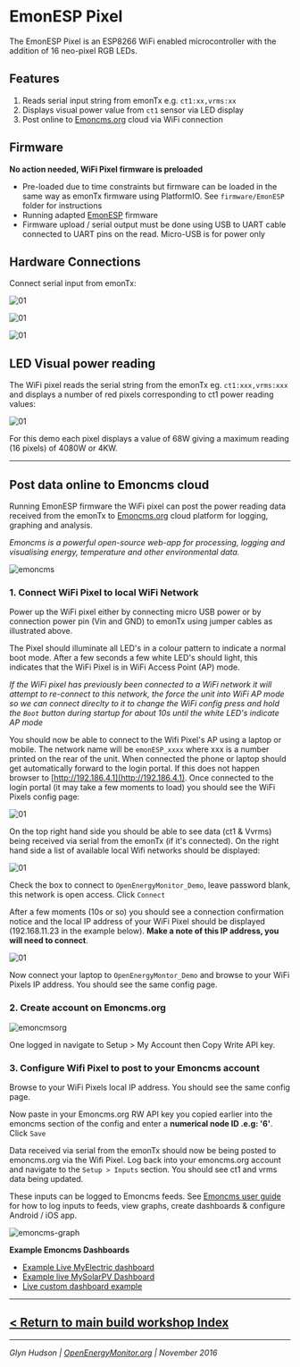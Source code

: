 # EmonESP Pixel

The EmonESP Pixel is an ESP8266 WiFi enabled microcontroller with the addition of 16 neo-pixel RGB LEDs.


## Features

1. Reads serial input string from emonTx e.g. `ct1:xx,vrms:xx`
2. Displays visual power value from `ct1` sensor via LED display
3. Post online to [Emoncms.org](https://emoncms.org) cloud via WiFi connection

## Firmware

**No action needed, WiFi Pixel firmware is preloaded**

- Pre-loaded due to time constraints but firmware can be loaded in the same way as emonTx firmware using PlatformIO. See `firmware/EmonESP` folder for instructions
- Running adapted [EmonESP](github.com/openenergymonitor/EmonESP) firmware
- Firmware upload / serial output must be done using USB to UART cable connected to UART pins on the read. Micro-USB is for power only

## Hardware Connections

Connect serial input from emonTx:

![01](images/build016.jpg)

![01](images/build017.jpg)

![01](images/build000.jpg)


## LED Visual power reading

The WiFi pixel reads the serial string from the emonTx eg. `ct1:xxx,vrms:xxx` and displays a number of red pixels corresponding to ct1 power reading values:

![01](images/build001.jpg)

For this demo each pixel displays a value of 68W giving a maximum reading (16 pixels) of 4080W or 4KW.

***

## Post data online to Emoncms cloud

Running EmonESP firmware the WiFi pixel can post the power reading data received from the emonTx to [Emoncms.org](https://emoncms.org) cloud platform for logging, graphing and analysis.

*Emoncms is a powerful open-source web-app for processing, logging and visualising energy, temperature and other environmental data.*

![emoncms](images/emoncms.png)

### 1. Connect WiFi Pixel to local WiFi Network

Power up the WiFi pixel either by connecting micro USB power or by connection power pin (Vin and GND) to emonTx using jumper cables as illustrated above.

The Pixel should illuminate all LED's in a colour pattern to indicate a normal boot mode. After a few seconds a few white LED's should light, this indicates that the WiFi Pixel is in WiFi Access Point (AP) mode.

*If the WiFi pixel has previously been connected to a WiFi network it will attempt to re-connect to this network, the force the unit into WiFi AP mode so we can connect direclty to it to change the WiFi config press and hold the `Boot` button during startup for about 10s until the white LED's indicate AP mode*

You should now be able to connect to the Wifi Pixel's AP using a laptop or mobile. The network name will be `emonESP_xxxx` where xxx is a number printed on the rear of the unit. When connected the phone or laptop should get automatically forward to the login portal. If this does not happen browser to [http://192.186.4.1](http://192.186.4.1). Once connected to the login portal (it may take a few moments to load) you should see the WiFi Pixels config page:

![01](firmware/EmonESP/docs/emonesp.png)

On the top right hand side you should be able to see data (ct1 & Vvrms) being received via serial from the emonTx (if it's connected). On the right hand side a list of available local Wifi networks should be displayed:

![01](images/wifi.png)

Check the box to connect to `OpenEnergyMonitor_Demo`, leave password blank, this network is open access. Click `Connect`

After a few moments (10s or so) you should see a connection confirmation notice and the local IP address of your WiFi Pixel should be displayed (192.168.11.23 in the example below). **Make a note of this IP address, you will need to connect**.

![01](images/wifi-connected.png)

Now connect your laptop to `OpenEnergyMontor_Demo` and browse to your WiFi Pixels IP address. You should see the same config page.

### 2. Create account on Emoncms.org

![emoncmsorg](images/emoncmsorg.png)

One logged in navigate to Setup > My Account then Copy Write API key.


### 3. Configure Wifi Pixel to post to your Emoncms account

Browse to your WiFi Pixels local IP address. You should see the same config page.

Now paste in your Emoncms.org RW API key you copied earlier into the emoncms section of the config and enter a **numerical node ID .e.g:  '6'**. Click `Save`

Data received via serial from the emonTx should now be being posted to emoncms.org via the Wifi Pixel. Log back into your emoncms.org account and navigate to the `Setup > Inputs` section. You should see ct1 and vrms data being updated.

These inputs can be logged to Emoncms feeds. See [Emoncms user guide](http://guide.openenergymonitor.org/setup/local/) for how to log inputs to feeds, view graphs, create dashboards & configure Android / iOS app.

![emoncms-graph](images/emoncms-graph.png)

**Example Emoncms Dashboards**

- [Example Live MyElectric dashboard](https://emoncms.org/app?readkey=c0c644bb3f86eab9e308668b5bef6b51#myelectric)
- [Example live MySolarPV Dashboard](https://emoncms.org/app?readkey=871ad5efb8f20f698f12d751aea9b8a6#mysolarpv)
- [Live custom dashboard example](http://vpn.linemanhut.co.uk:8080/emoncms/dashboard/view?id=1)

*** 

## [< Return to main build workshop Index](https://github.com/openenergymonitor/build-workshop/tree/master/emontx-pixel-emonesp)

***

*Glyn Hudson | [OpenEnergyMonitor.org](https://openenergymonitor.org) | November 2016*